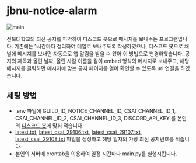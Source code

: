 # jbnu-notice-alarm
![main](https://cdn.discordapp.com/attachments/1211370756496302090/1211370771566432296/image.png?ex=65edf3f2&is=65db7ef2&hm=73fa17ed6cb55ef8dcd60af99dca0153e16b7dabe53738a2ff15ee0f1fccb3cc&)

전북대학교의 최신 공지를 파악하여 디스코드 봇으로 메시지를 보내주는 프로그램입니다. 기존에는 1시간마다 정리하여 메일로 보내주도록 작성하였으나, 디스코드 봇으로 채널에 메시지를 보내면 자동으로 앱 알림을 받을 수 있어 이 방법으로 변경하였습니다. 공지의 제목과 올린 날짜, 올린 사람 이름을 같이 embed 형식의 메시지로 보내주고, 해당 메시지를 클릭하면 메시지에 맞는 공지 페이지를 열어 확인할 수 있도록 url 연결을 하였습니다.

## 세팅 방법
* .env 파일에 GUILD_ID, NOTICE_CHANNEL_ID, CSAI_CHANNEL_ID_1, CSAI_CHANNEL_ID_2, CSAI_CHANNEL_ID_3, DISCORD_API_KEY 를 본인의 [디스코드 봇](https://discord.com/developers/applications)에 맞춰 적습니다.
* [latest.txt](https://www.jbnu.ac.kr/kor/?menuID=139), [latest_csai_29106.txt](https://csai.jbnu.ac.kr/csai/29106/subview.do), [latest_csai_29107.txt](https://csai.jbnu.ac.kr/csai/29107/subview.do), [latest_csai_29108.txt](https://csai.jbnu.ac.kr/csai/29108/subview.do) 파일을 생성하고 해당 일자의 가장 최신 공지번호를 적습니다.
* 본인의 서버에 crontab을 이용하여 일정 시간마다 main.py를 실행시킵니다.
